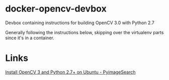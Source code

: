 # docker-opencv-devbox
Devbox containing instructions for building OpenCV 3.0 with Python 2.7

Generally following the instructions below, skipping over the virtualenv parts since it's in a container.

Links
=====
[Install OpenCV 3 and Python 2.7+ on Ubuntu - PyimageSearch](http://www.pyimagesearch.com/2015/06/22/install-opencv-3-0-and-python-2-7-on-ubuntu/)
